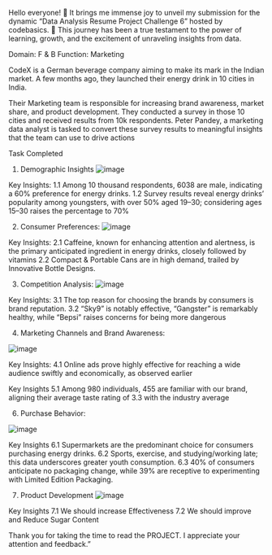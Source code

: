 Hello everyone! 🌟 It brings me immense joy to unveil my submission for the dynamic “Data Analysis Resume Project Challenge 6” hosted by codebasics. 🚀 This journey has been a true testament to the power of learning, growth, and the excitement of unraveling insights from data.

Domain: F & B Function: Marketing

CodeX is a German beverage company aiming to make its mark in the Indian market. A few months ago, they launched their energy drink in 10 cities in India.

Their Marketing team is responsible for increasing brand awareness, market share, and product development. They conducted a survey in those 10 cities and received results from 10k respondents. Peter Pandey, a marketing data analyst is tasked to convert these survey results to meaningful insights that the team can use to drive actions

Task Completed
1. Demographic Insights
![image](https://github.com/SurajGusain0007/PowerBi-Project-Marketing-Insights/assets/100361874/7f14f876-d0a0-42dd-a82b-bf73f5c6ad12)


Key Insights:
1.1 Among 10 thousand respondents, 6038 are male, indicating a 60% preference for energy drinks.
1.2 Survey results reveal energy drinks’ popularity among youngsters, with over 50% aged 19–30; considering ages 15–30 raises the percentage to 70%

2. Consumer Preferences:
![image](https://github.com/SurajGusain0007/PowerBi-Project-Marketing-Insights/assets/100361874/4b0298b8-bf60-484c-8e2a-d90d490102f3)


Key Insights:
2.1 Caffeine, known for enhancing attention and alertness, is the primary anticipated ingredient in energy drinks, closely followed by vitamins
2.2 Compact & Portable Cans are in high demand, trailed by Innovative Bottle Designs.

3. Competition Analysis:
![image](https://github.com/SurajGusain0007/PowerBi-Project-Marketing-Insights/assets/100361874/51e4f371-05c1-4a1c-805c-4908c2f6d3b8)


Key Insights:
3.1 The top reason for choosing the brands by consumers is brand reputation.
3.2 “Sky9” is notably effective, “Gangster” is remarkably healthy, while “Bepsi” raises concerns for being more dangerous

4. Marketing Channels and Brand Awareness:

![image](https://github.com/SurajGusain0007/PowerBi-Project-Marketing-Insights/assets/100361874/811ddf76-1f20-4ef7-9a54-157462f91ece)

Key Insights:
4.1 Online ads prove highly effective for reaching a wide audience swiftly and economically, as observed earlier

Key Insights
5.1 Among 980 individuals, 455 are familiar with our brand, aligning their average taste rating of 3.3 with the industry average

6. Purchase Behavior:

![image](https://github.com/SurajGusain0007/PowerBi-Project-Marketing-Insights/assets/100361874/e794e642-761f-480b-b166-b769fdaedb0e)

Key Insights
6.1 Supermarkets are the predominant choice for consumers purchasing energy drinks.
6.2 Sports, exercise, and studying/working late; this data underscores greater youth consumption.
6.3 40% of consumers anticipate no packaging change, while 39% are receptive to experimenting with Limited Edition Packaging.

7. Product Development
![image](https://github.com/SurajGusain0007/PowerBi-Project-Marketing-Insights/assets/100361874/a7d932c6-53b5-4ba0-baa5-7380f55ec361)


Key Insights
7.1 We should increase Effectiveness
7.2 We should improve and Reduce Sugar Content


Thank you for taking the time to read the PROJECT. I appreciate your attention and feedback.”



